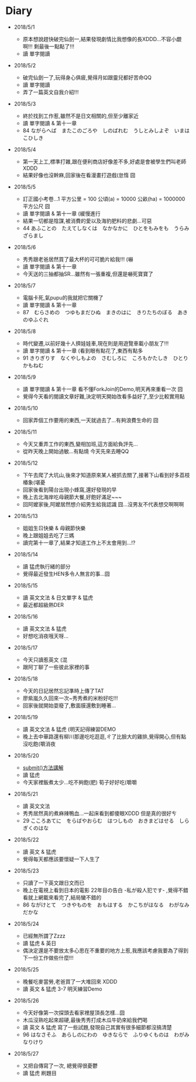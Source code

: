 # Diary

* 2018/5/1
  * 原本想說趕快破完仙劍一,結果發現劇情比我想像的長XDDD...不容小覷啊!!! 剩最後一點點了!!!
  * 讀 單字閱讀

* 2018/5/2
  * 破完仙劍一了,玩得身心俱疲,覺得月如跟靈兒都好苦命QQ
  * 讀 單字閱讀
  * 弄了一篇英文自我介紹!!!

* 2018/5/3
  * 終於找到工作惹,雖然不是日文相關的,但至少離家近
  * 讀 單字閱讀 & 第十一章
  * 84 ながらへば　またこのごろや　しのばれむ　うしとみしよぞ　いまはこひしき

* 2018/5/4
  * 第一天上工,標準打雜,跟在便利商店好像差不多,好處是會被學生們叫老師 XDDD
  * 結果好像也沒幹麻,回家後在看漫畫打遊戲(怠惰 囧

* 2018/5/5
  * 訂正國小考卷...1 平方公里 = 100 公頃(a) = 10000 公畝(ha) = 1000000 平方公尺 囧
  * 讀 單字閱讀 & 第十一章 (緩慢進行
  * 結果一切都是陰謀,被消費的愛以及海豹肥料的悲劇...可惡
  * 44 あふことの　たえてしなくは　なかなかに　ひとをもみをも　うらみざらまし

* 2018/5/6
  * 秀秀跟老爸居然買了最大杯的可可脆片給我!!! (嚇
  * 讀 單字閱讀 & 第十一章
  * 今天送的三抽都抽SR...雖然有一張重複,但還是嚇死寶寶了

* 2018/5/7
  * 電腦卡死,氣pupu的我就把它關機了
  * 讀 單字閱讀 & 第十一章
  * 87　むらさめの　つゆもまだひぬ　まきのはに　きりたちのぼる　あきのゆふぐれ

* 2018/5/8
  * 時代變遷,以前好幾十人擠娃娃車,現在則是用遊覽車載小朋友了!!!
  * 讀 單字閱讀 & 第十一章 (看到眼有點花了,東西有點多
  * 91 きりぎりす　なくやしもよの　さむしろに　ころもかたしき　ひとりかもねむ

* 2018/5/9
  * 讀 單字閱讀 & 第十一章 看不懂ForkJoin的Demo,明天再來重看一次 囧
  * 覺得今天看的閱讀文章好難,決定明天開始改看多益好了,至少比較實用點

* 2018/5/10
  * 回家弄個工作要用的東西,一天就過去了...有夠浪費生命的 囧

* 2018/5/11
  * 今天又重弄工作的東西,變相加班,這方面給負評先...
  * 從昨天晚上開始過敏...有點燒 今天先來去睡QQ

* 2018/5/12
  * 下午去爬了大坑山,後來才知道原來某人被抓去關了,接著下山看到好多荔枝椿象(堪憂
  * 回家後看到陽台出現小蜂窩,還好發現的早
  * 晚上去北海岸吃母親節大餐,好飽好滿足~~~
  * 回阿嬤家後,阿嬤居然想介紹男生給我認識 囧...沒男友不代表想交啊啊啊

* 2018/5/13
  * 姐姐生ㄖ快樂 & 母親節快樂
  * 晚上跟姐姐去吃了三媽
  * 讀完第十一章了,結果才知道工作上不太會用到...!?

* 2018/5/14
  * 讀 猛虎執行緒的部分
  * 覺得最近發生HEN多令人無言的事...囧

* 2018/5/15
  * 讀 英文文法 & 日文單字 & 猛虎
  * 最近都超級熱DER

* 2018/5/16
  * 讀 英文文法 & 猛虎
  * 好想吃消夜哦天呀...

* 2018/5/17
  * 今天只讀惹英文 (混
  * 跟阿丁聊了一些彼此家裡的事

* 2018/5/18
  * 今天的日記居然忘記準時上傳了TAT
  * 廖紫嵐久久回來一次~秀秀煮的米粉好吃!!!
  * 回家後就開始耍廢了,敷面膜還敷到睡著...

* 2018/5/19
  * 讀 英文文法 & 猛虎 (明天記得練習DEMO
  * 晚上去中華路還有柳川那邊吃吃逛逛,ㄔ了比臉大的雞排,覺得開心,但有點沒吃飽(嚼消夜

* 2018/5/20
  * [submit()方法講解](https://blog.csdn.net/qq_33689414/article/details/72955253)
  * 讀 猛虎
  * 今天家裡飯煮太少...吃不夠飽(肥) 筍子好好吃(嚼嚼

* 2018/5/21
  * 讀 英文文法
  * 秀秀居然真的煮麻辣鴨血...一起床看到都傻眼XDDD  但是真的很好ㄘ
  * 29 こころあてに　をらばやおらむ　はつしもの　おきまどはせる　しらぎくのはな

* 2018/5/22
  * 讀 英文 & 猛虎
  * 覺得每天都應該要懷疑一下人生了

* 2018/5/23
  * 只讀了一下英文跟日文而已
  * 晚上在電視上看到日本的電影 22年目の告白 -私が殺人犯です- ,覺得不錯看就上網載來看完了,結局蠻不錯的
  * 86 ながけとて　つきやものを　おもはする　かこちがほなる　わがなみだかな

* 2018/5/24
  * 已經無所謂了Zzzz
  * 讀 猛虎 & 英日
  * 偶決定還是不要放太多心思在不重要的地方上惹,我應該考慮我要為了得到下一份工作做些什麼!!!

* 2018/5/25
  * 晚餐吃麥當勞,老爸買了一大堆回來 XDDD
  * 讀 英文 & 猛虎 3-7 明天練習Demo

* 2018/5/26
  * 今天好像第一次探頭去看家裡屋頂長怎樣...囧
  * 木瓜沒熟吃起來超硬,最後秀秀打成木瓜牛奶來給我們喝
  * 讀 英文 & 猛虎 寫了一些試題,發現自己其實有很多細節都沒搞清楚
  * 96 はなさそふ　あらしのにわの　ゆきならで　ふりゆくものは　わがみなりけり

* 2018/5/27
  * 又把自傳寫了一次, 總覺得很憂鬱
  * 讀 猛虎 刷題目 